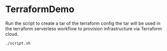 # TerraformDemo
Run the script to create a tar of the terraform config
the tar will be used in the terraform serverless workflow to provision infrastructure via Terraform cloud. 

```
./script.sh
```
